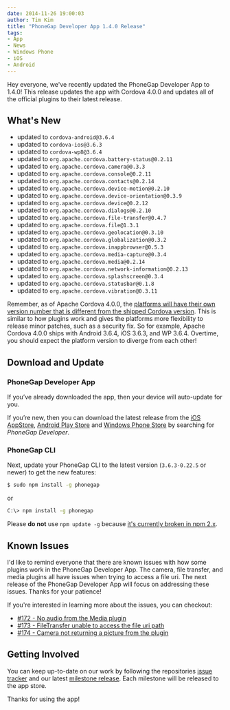 ```yaml
---
date: 2014-11-26 19:00:03
author: Tim Kim
title: "PhoneGap Developer App 1.4.0 Release"
tags:
- App
- News
- Windows Phone
- iOS
- Android
---
```


Hey everyone, we've recently updated the PhoneGap Developer App to 1.4.0!
This release updates the app with Cordova 4.0.0 and updates all of the official plugins
to their latest release.

## What's New

- updated to `cordova-android@3.6.4`
- updated to `cordova-ios@3.6.3`
- updated to `cordova-wp8@3.6.4`
- updated to `org.apache.cordova.battery-status@0.2.11`
- updated to `org.apache.cordova.camera@0.3.3`
- updated to `org.apache.cordova.console@0.2.11`
- updated to `org.apache.cordova.contacts@0.2.14`
- updated to `org.apache.cordova.device-motion@0.2.10`
- updated to `org.apache.cordova.device-orientation@0.3.9`
- updated to `org.apache.cordova.device@0.2.12`
- updated to `org.apache.cordova.dialogs@0.2.10`
- updated to `org.apache.cordova.file-transfer@0.4.7`
- updated to `org.apache.cordova.file@1.3.1`
- updated to `org.apache.cordova.geolocation@0.3.10`
- updated to `org.apache.cordova.globalization@0.3.2`
- updated to `org.apache.cordova.inappbrowser@0.5.3`
- updated to `org.apache.cordova.media-capture@0.3.4`
- updated to `org.apache.cordova.media@0.2.14`
- updated to `org.apache.cordova.network-information@0.2.13`
- updated to `org.apache.cordova.splashscreen@0.3.4`
- updated to `org.apache.cordova.statusbar@0.1.8`
- updated to `org.apache.cordova.vibration@0.3.11`

Remember, as of Apache Cordova 4.0.0, the [platforms will have their own version number that is different from the shipped Cordova version][9]. This is similar to how plugins work and gives the platforms more flexibility to release minor patches, such as a security fix. So for example, Apache Cordova 4.0.0 ships with Android 3.6.4, iOS 3.6.3, and WP 3.6.4. Overtime, you should expect the platform version to diverge from each other!

## Download and Update

### PhoneGap Developer App

If you’ve already downloaded the app, then your device will auto-update for you.

If you’re new, then you can download the latest release from the [iOS AppStore][4], [Android Play Store][5] and [Windows Phone Store][6] by searching for _PhoneGap Developer_.

### PhoneGap CLI

Next, update your PhoneGap CLI to the latest version (`3.6.3-0.22.5` or newer) to get the new features:

```sh
$ sudo npm install -g phonegap
```

or

```sh
C:\> npm install -g phonegap
```

Please __do not__ use `npm update -g` because [it's currently broken in npm 2.x][10].

## Known Issues

I'd like to remind everyone that there are known issues with how some plugins work in the PhoneGap Developer App. The camera, file transfer, and media plugins all have issues when trying to access a file uri. The next release of the PhoneGap Developer App will focus on addressing these issues. Thanks for your patience!

If you're interested in learning more about the issues, you can checkout:

- [#172 - No audio from the Media plugin][1]
- [#173 - FileTransfer unable to access the file uri path][2]
- [#174 - Camera not returning a picture from the plugin][3]

## Getting Involved

You can keep up-to-date on our work by following the repositories [issue tracker][7] and our latest [milestone release][8]. Each milestone will be released to the app store.

Thanks for using the app!

[1]: https://github.com/phonegap/phonegap-app-developer/issues/172
[2]: https://github.com/phonegap/phonegap-app-developer/issues/173
[3]: https://github.com/phonegap/phonegap-app-developer/issues/174
[4]: https://itunes.apple.com/app/id843536693
[5]: https://play.google.com/store/apps/details?id=com.adobe.phonegap.app
[6]: http://www.windowsphone.com/en-us/store/app/phonegap-developer/5c6a2d1e-4fad-4bf8-aaf7-71380cc84fe3?signin=true
[7]: https://github.com/phonegap/phonegap-app-developer/issues/
[8]: https://github.com/phonegap/phonegap-app-developer/milestones
[9]: http://cordova.apache.org/announcements/2014/10/16/cordova-4.html
[10]: https://github.com/npm/npm/issues/6344
